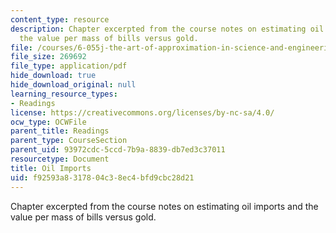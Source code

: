 ```yaml
---
content_type: resource
description: Chapter excerpted from the course notes on estimating oil imports and
  the value per mass of bills versus gold.
file: /courses/6-055j-the-art-of-approximation-in-science-and-engineering-spring-2008/f92593a8317804c38ec4bfd9cbc28d21_feb08b.pdf
file_size: 269692
file_type: application/pdf
hide_download: true
hide_download_original: null
learning_resource_types:
- Readings
license: https://creativecommons.org/licenses/by-nc-sa/4.0/
ocw_type: OCWFile
parent_title: Readings
parent_type: CourseSection
parent_uid: 93972cdc-5ccd-7b9a-8839-db7ed3c37011
resourcetype: Document
title: Oil Imports
uid: f92593a8-3178-04c3-8ec4-bfd9cbc28d21
---
```

Chapter excerpted from the course notes on estimating oil imports and the value per mass of bills versus gold.